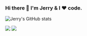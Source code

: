 ### Hi there 👋 I'm Jerry & I ❤️ code.

<!--
**jerry153fish/jerry153fish** is a ✨ _special_ ✨ repository because its `README.md` (this file) appears on your GitHub profile.

Here are some ideas to get you started:

- 🔭 I’m currently working on ...
- 🌱 I’m currently learning ...
- 👯 I’m looking to collaborate on ...
- 🤔 I’m looking for help with ...
- 💬 Ask me about ...
- 📫 How to reach me: ...
- 😄 Pronouns: ...
- ⚡ Fun fact: ...
![Jerry's GitHub stats](https://github-readme-stats.vercel.app/api?username=jerry153fish&show_icons=true&theme=solarized-dark&count_private=true)
-->


![Jerry's GitHub stats](https://github-profile-trophy.vercel.app/?username=jerry153fish)

![](http://github-profile-summary-cards.vercel.app/api/cards/repos-per-language?username=jerry153fish&theme=solarized_dark)
![](http://github-profile-summary-cards.vercel.app/api/cards/most-commit-language?username=jerry153fish&theme=solarized_dark)

<!-- ![Top Langs](https://github-readme-stats.vercel.app/api/top-langs/?username=jerry153fish&layout=compact&theme=solarized-dark) -->

